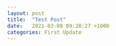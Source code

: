 ```yaml
---
layout: post
title:  "Test Post"
date:   2021-03-08 09:28:27 +1000
categories: First Update
---
```

